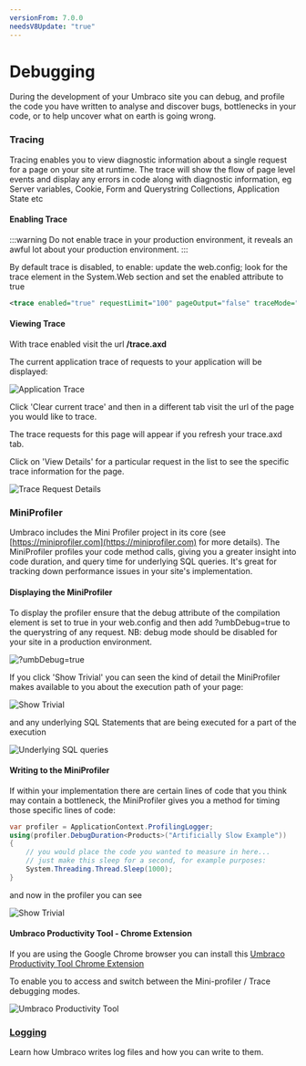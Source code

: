 ```yaml
---
versionFrom: 7.0.0
needsV8Update: "true"
---
```


# Debugging
During the development of your Umbraco site you can debug, and profile the code you have written to analyse and discover bugs, bottlenecks in your code, or to help uncover what on earth is going wrong.


### Tracing
Tracing enables you to view diagnostic information about a single request for a page on your site at runtime. The trace will show the flow of page level events and display any errors in code along with diagnostic information, eg Server variables, Cookie, Form and Querystring Collections, Application State etc

#### Enabling Trace

:::warning
Do not enable trace in your production environment, it reveals an awful lot about your production environment.
:::

By default trace is disabled, to enable: update the web.config; look for the trace element in the System.Web section and set the enabled attribute to true

```xml
<trace enabled="true" requestLimit="100" pageOutput="false" traceMode="SortByTime" localOnly="true"/>
```

#### Viewing Trace

With trace enabled visit the url **/trace.axd**

The current application trace of requests to your application will be displayed:

![Application Trace](images/application-trace.png)

Click 'Clear current trace' and then in a different tab visit the url of the page you would like to trace.

The trace requests for this page will appear if you refresh your trace.axd tab.

Click on 'View Details' for a particular request in the list to see the specific trace information for the page.

![Trace Request Details](images/trace-request-details.png)

### MiniProfiler

Umbraco includes the Mini Profiler project in its core (see [https://miniprofiler.com](https://miniprofiler.com) for more details).
The MiniProfiler profiles your code method calls, giving you a greater insight into code duration, and query time for underlying SQL queries. It's great for tracking down performance issues in your site's implementation.

#### Displaying the MiniProfiler

To display the profiler ensure that the debug attribute of the compilation element is set to true in your web.config and then add ?umbDebug=true to the querystring of any request.
NB: debug mode should be disabled for your site in a production environment.

![?umbDebug=true](images/umb-debug-equals-true.png)

If you click 'Show Trivial' you can seen the kind of detail the MiniProfiler makes available to you about the execution path of your page:

![Show Trivial](images/show-trivial.png)

and any underlying SQL Statements that are being executed for a part of the execution

![Underlying SQL queries](images/underlying-sql-queries.png)

#### Writing to the MiniProfiler

If within your implementation there are certain lines of code that you think may contain a bottleneck, the MiniProfiler gives you a method for timing those specific lines of code:

```csharp
var profiler = ApplicationContext.ProfilingLogger;
using(profiler.DebugDuration<Products>("Artificially Slow Example"))
{
    // you would place the code you wanted to measure in here...
    // just make this sleep for a second, for example purposes:
    System.Threading.Thread.Sleep(1000);
}
```

and now in the profiler you can see

![Show Trivial](images/writing-to-miniprofiler.png)

#### Umbraco Productivity Tool - Chrome Extension

If you are using the Google Chrome browser you can install this [Umbraco Productivity Tool Chrome Extension](https://chrome.google.com/webstore/detail/umbraco-productivity/kepkgaeokeknlghbiiipbhgclikjgkdp?hl=en)

To enable you to access and switch between the Mini-profiler / Trace debugging modes.

![Umbraco Productivity Tool](images/umbraco-productivity-chrome-extension.png)

### [Logging](Logging/)
Learn how Umbraco writes log files and how you can write to them.
